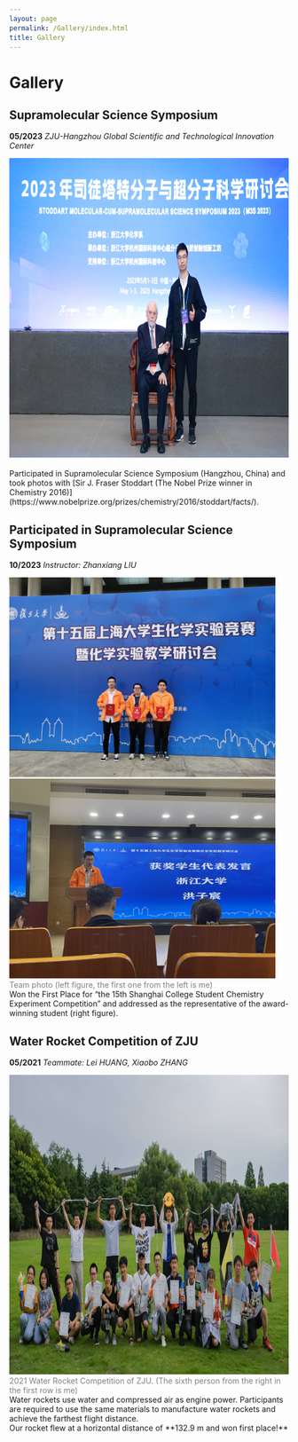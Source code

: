```yaml
---
layout: page
permalink: /Gallery/index.html
title: Gallery
---
```


# Gallery

## Supramolecular Science Symposium
**05/2023** *ZJU-Hangzhou Global Scientific and Technological Innovation Center*
<div>
<img src="/images/M3S_photo_1.jpg" width="840" height="540">
</div>
<br>Participated in Supramolecular Science Symposium (Hangzhou, China) and took photos with [Sir J. Fraser Stoddart (The Nobel Prize winner in Chemistry 2016)](https://www.nobelprize.org/prizes/chemistry/2016/stoddart/facts/).
<br>

## Participated in Supramolecular Science Symposium
**10/2023** *Instructor: Zhanxiang LIU*
<div class="second">
<img src="/images/shanghai_2.jpg" width="480" height="360">
<img src="/images/shanghai_1.jpg" width="480" height="360">
</div>
<font color='grey'>Team photo (left figure, the first one from the left is me)</font>
<br>
Won the First Place for “the 15th Shanghai College Student Chemistry Experiment Competition” and addressed as the representative of the award-winning student (right figure).
<br>

## Water Rocket Competition of ZJU
**05/2021** *Teammate: Lei HUANG, Xiaobo ZHANG*
<div>
<img src="/images/water_rocket_1.jpg" width="960" height="540">
</div>
<font color='grey'>2021 Water Rocket Competition of ZJU. (The sixth person from the right in the first row is me)</font>
<br>
Water rockets use water and compressed air as engine power. Participants are required to use the same materials to manufacture water rockets and achieve the farthest flight distance.
<br>
Our rocket flew at a horizontal distance of **132.9 m and won first place!**




